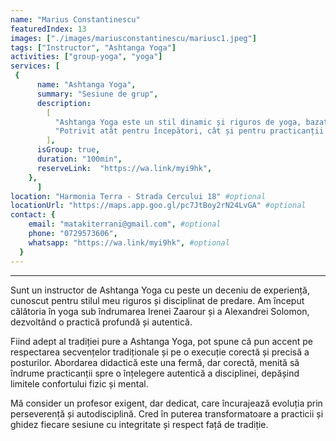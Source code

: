 ```yaml
---
name: "Marius Constantinescu"
featuredIndex: 13
images: ["./images/mariusconstantinescu/mariusc1.jpeg"]
tags: ["Instructor", "Ashtanga Yoga"]
activities: ["group-yoga", "yoga"]
services: [
 {
      name: "Ashtanga Yoga",
      summary: "Sesiune de grup",
      description:
        [
          "Ashtanga Yoga este un stil dinamic și riguros de yoga, bazat pe o secvență fixă de posturi (asane) sincronizate cu respirația (ujjayi) și tehnici specifice de focalizare (drishti, bandha). Creată de Sri K. Pattabhi Jois, această practică intensă dezvoltă forța, flexibilitatea și concentrarea mentală, inducând un flux meditativ profund.",
          "Potrivit atât pentru începători, cât și pentru practicanții avansați, Ashtanga Yoga susține detoxifierea corpului, îmbunătățirea circulației și echilibrul emoțional, fiind o călătorie interioară de autocunoaștere și transformare.",
        ],
      isGroup: true,
      duration: "100min",
      reserveLink:  "https://wa.link/myi9hk",
    },
      ]
location: "Harmonia Terra - Strada Cercului 18" #optional
locationUrl: "https://maps.app.goo.gl/pc7JtBoy2rN24LvGA" #optional
contact: {
    email: "matakiterrani@gmail.com", #optional
    phone: "0729573606",
    whatsapp: "https://wa.link/myi9hk", #optional
  }
---
```

---

Sunt un instructor de Ashtanga Yoga cu peste un deceniu de experiență, cunoscut pentru stilul meu riguros și disciplinat de predare. Am început călătoria în yoga sub îndrumarea Irenei Zaarour și a Alexandrei Solomon, dezvoltând o practică profundă și autentică.

Fiind adept al tradiției pure a Ashtanga Yoga, pot spune că pun accent pe respectarea secvențelor tradiționale și pe o execuție corectă și precisă a posturilor. Abordarea didactică este una fermă, dar corectă, menită să îndrume practicanții spre o înțelegere autentică a disciplinei, depășind limitele confortului fizic și mental.

Mă consider un profesor exigent, dar dedicat, care încurajează evoluția prin perseverență și autodisciplină. Cred în puterea transformatoare a practicii și ghidez fiecare sesiune cu integritate și respect față de tradiție.
